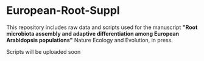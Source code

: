 # European-Root-Suppl

This repository includes raw data and scripts used for the manuscript **"Root microbiota assembly and adaptive differentiation among European Arabidopsis populations"**  Nature Ecology and Evolution, in press.

Scripts will be uploaded soon
